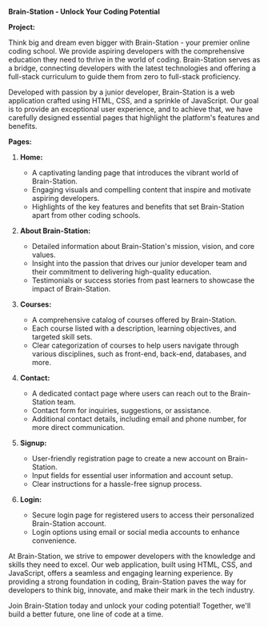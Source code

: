 **Brain-Station - Unlock Your Coding Potential**

**Project:**

Think big and dream even bigger with Brain-Station - your premier online coding school. We provide aspiring developers with the comprehensive education they need to thrive in the world of coding. Brain-Station serves as a bridge, connecting developers with the latest technologies and offering a full-stack curriculum to guide them from zero to full-stack proficiency.

Developed with passion by a junior developer, Brain-Station is a web application crafted using HTML, CSS, and a sprinkle of JavaScript. Our goal is to provide an exceptional user experience, and to achieve that, we have carefully designed essential pages that highlight the platform's features and benefits.

**Pages:**

1. **Home:**
   - A captivating landing page that introduces the vibrant world of Brain-Station.
   - Engaging visuals and compelling content that inspire and motivate aspiring developers.
   - Highlights of the key features and benefits that set Brain-Station apart from other coding schools.

2. **About Brain-Station:**
   - Detailed information about Brain-Station's mission, vision, and core values.
   - Insight into the passion that drives our junior developer team and their commitment to delivering high-quality education.
   - Testimonials or success stories from past learners to showcase the impact of Brain-Station.

3. **Courses:**
   - A comprehensive catalog of courses offered by Brain-Station.
   - Each course listed with a description, learning objectives, and targeted skill sets.
   - Clear categorization of courses to help users navigate through various disciplines, such as front-end, back-end, databases, and more.

4. **Contact:**
   - A dedicated contact page where users can reach out to the Brain-Station team.
   - Contact form for inquiries, suggestions, or assistance.
   - Additional contact details, including email and phone number, for more direct communication.

5. **Signup:**
   - User-friendly registration page to create a new account on Brain-Station.
   - Input fields for essential user information and account setup.
   - Clear instructions for a hassle-free signup process.

6. **Login:**
   - Secure login page for registered users to access their personalized Brain-Station account.
   - Login options using email or social media accounts to enhance convenience.

At Brain-Station, we strive to empower developers with the knowledge and skills they need to excel. Our web application, built using HTML, CSS, and JavaScript, offers a seamless and engaging learning experience. By providing a strong foundation in coding, Brain-Station paves the way for developers to think big, innovate, and make their mark in the tech industry.

Join Brain-Station today and unlock your coding potential! Together, we'll build a better future, one line of code at a time.
